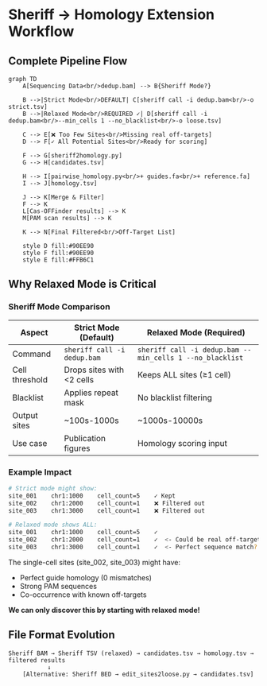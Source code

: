 # Sheriff → Homology Extension Workflow

## Complete Pipeline Flow

```mermaid
graph TD
    A[Sequencing Data<br/>dedup.bam] --> B{Sheriff Mode?}
    
    B -->|Strict Mode<br/>DEFAULT| C[sheriff call -i dedup.bam<br/>-o strict.tsv]
    B -->|Relaxed Mode<br/>REQUIRED ✓| D[sheriff call -i dedup.bam<br/>--min_cells 1 --no_blacklist<br/>-o loose.tsv]
    
    C --> E[❌ Too Few Sites<br/>Missing real off-targets]
    D --> F[✓ All Potential Sites<br/>Ready for scoring]
    
    F --> G[sheriff2homology.py]
    G --> H[candidates.tsv]
    
    H --> I[pairwise_homology.py<br/>+ guides.fa<br/>+ reference.fa]
    I --> J[homology.tsv]
    
    J --> K[Merge & Filter]
    F --> K
    L[Cas-OFFinder results] --> K
    M[PAM scan results] --> K
    
    K --> N[Final Filtered<br/>Off-Target List]
    
    style D fill:#90EE90
    style F fill:#90EE90
    style E fill:#FFB6C1
```

## Why Relaxed Mode is Critical

### Sheriff Mode Comparison

| Aspect | Strict Mode (Default) | Relaxed Mode (Required) |
|--------|----------------------|-------------------------|
| Command | `sheriff call -i dedup.bam` | `sheriff call -i dedup.bam --min_cells 1 --no_blacklist` |
| Cell threshold | Drops sites with <2 cells | Keeps ALL sites (≥1 cell) |
| Blacklist | Applies repeat mask | No blacklist filtering |
| Output sites | ~100s-1000s | ~1000s-10000s |
| Use case | Publication figures | Homology scoring input |

### Example Impact

```bash
# Strict mode might show:
site_001    chr1:1000    cell_count=5    ✓ Kept
site_002    chr1:2000    cell_count=1    ❌ Filtered out
site_003    chr1:3000    cell_count=1    ❌ Filtered out

# Relaxed mode shows ALL:
site_001    chr1:1000    cell_count=5    ✓
site_002    chr1:2000    cell_count=1    ✓  <- Could be real off-target!
site_003    chr1:3000    cell_count=1    ✓  <- Perfect sequence match?
```

The single-cell sites (site_002, site_003) might have:
- Perfect guide homology (0 mismatches)
- Strong PAM sequences
- Co-occurrence with known off-targets

**We can only discover this by starting with relaxed mode!**

## File Format Evolution

```
Sheriff BAM → Sheriff TSV (relaxed) → candidates.tsv → homology.tsv → filtered results
           ↓
    [Alternative: Sheriff BED → edit_sites2loose.py → candidates.tsv]
```